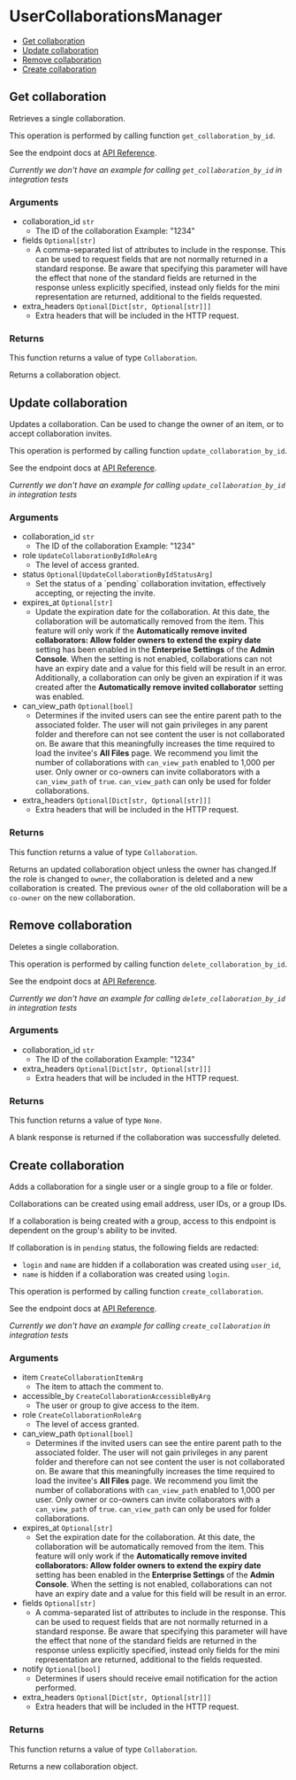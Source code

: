 # UserCollaborationsManager


- [Get collaboration](#get-collaboration)
- [Update collaboration](#update-collaboration)
- [Remove collaboration](#remove-collaboration)
- [Create collaboration](#create-collaboration)

## Get collaboration

Retrieves a single collaboration.

This operation is performed by calling function `get_collaboration_by_id`.

See the endpoint docs at
[API Reference](https://developer.box.com/reference/get-collaborations-id/).

*Currently we don't have an example for calling `get_collaboration_by_id` in integration tests*

### Arguments

- collaboration_id `str`
  - The ID of the collaboration Example: "1234"
- fields `Optional[str]`
  - A comma-separated list of attributes to include in the response. This can be used to request fields that are not normally returned in a standard response.  Be aware that specifying this parameter will have the effect that none of the standard fields are returned in the response unless explicitly specified, instead only fields for the mini representation are returned, additional to the fields requested.
- extra_headers `Optional[Dict[str, Optional[str]]]`
  - Extra headers that will be included in the HTTP request.


### Returns

This function returns a value of type `Collaboration`.

Returns a collaboration object.


## Update collaboration

Updates a collaboration.
Can be used to change the owner of an item, or to
accept collaboration invites.

This operation is performed by calling function `update_collaboration_by_id`.

See the endpoint docs at
[API Reference](https://developer.box.com/reference/put-collaborations-id/).

*Currently we don't have an example for calling `update_collaboration_by_id` in integration tests*

### Arguments

- collaboration_id `str`
  - The ID of the collaboration Example: "1234"
- role `UpdateCollaborationByIdRoleArg`
  - The level of access granted.
- status `Optional[UpdateCollaborationByIdStatusArg]`
  - <!--alex ignore reject--> Set the status of a `pending` collaboration invitation, effectively accepting, or rejecting the invite.
- expires_at `Optional[str]`
  - Update the expiration date for the collaboration. At this date, the collaboration will be automatically removed from the item.  This feature will only work if the **Automatically remove invited collaborators: Allow folder owners to extend the expiry date** setting has been enabled in the **Enterprise Settings** of the **Admin Console**. When the setting is not enabled, collaborations can not have an expiry date and a value for this field will be result in an error.  Additionally, a collaboration can only be given an expiration if it was created after the **Automatically remove invited collaborator** setting was enabled.
- can_view_path `Optional[bool]`
  - Determines if the invited users can see the entire parent path to the associated folder. The user will not gain privileges in any parent folder and therefore can not see content the user is not collaborated on.  Be aware that this meaningfully increases the time required to load the invitee's **All Files** page. We recommend you limit the number of collaborations with `can_view_path` enabled to 1,000 per user.  Only owner or co-owners can invite collaborators with a `can_view_path` of `true`.  `can_view_path` can only be used for folder collaborations.
- extra_headers `Optional[Dict[str, Optional[str]]]`
  - Extra headers that will be included in the HTTP request.


### Returns

This function returns a value of type `Collaboration`.

Returns an updated collaboration object unless the owner has changed.If the role is changed to `owner`, the collaboration is deleted
and a new collaboration is created. The previous `owner` of
the old collaboration will be a `co-owner` on the new collaboration.


## Remove collaboration

Deletes a single collaboration.

This operation is performed by calling function `delete_collaboration_by_id`.

See the endpoint docs at
[API Reference](https://developer.box.com/reference/delete-collaborations-id/).

*Currently we don't have an example for calling `delete_collaboration_by_id` in integration tests*

### Arguments

- collaboration_id `str`
  - The ID of the collaboration Example: "1234"
- extra_headers `Optional[Dict[str, Optional[str]]]`
  - Extra headers that will be included in the HTTP request.


### Returns

This function returns a value of type `None`.

A blank response is returned if the collaboration was
successfully deleted.


## Create collaboration

Adds a collaboration for a single user or a single group to a file
or folder.

Collaborations can be created using email address, user IDs, or a
group IDs.

If a collaboration is being created with a group, access to
this endpoint is dependent on the group's ability to be invited.

If collaboration is in `pending` status, the following fields
are redacted:
- `login` and `name` are hidden if a collaboration was created
using `user_id`,
-  `name` is hidden if a collaboration was created using `login`.

This operation is performed by calling function `create_collaboration`.

See the endpoint docs at
[API Reference](https://developer.box.com/reference/post-collaborations/).

*Currently we don't have an example for calling `create_collaboration` in integration tests*

### Arguments

- item `CreateCollaborationItemArg`
  - The item to attach the comment to.
- accessible_by `CreateCollaborationAccessibleByArg`
  - The user or group to give access to the item.
- role `CreateCollaborationRoleArg`
  - The level of access granted.
- can_view_path `Optional[bool]`
  - Determines if the invited users can see the entire parent path to the associated folder. The user will not gain privileges in any parent folder and therefore can not see content the user is not collaborated on.  Be aware that this meaningfully increases the time required to load the invitee's **All Files** page. We recommend you limit the number of collaborations with `can_view_path` enabled to 1,000 per user.  Only owner or co-owners can invite collaborators with a `can_view_path` of `true`.  `can_view_path` can only be used for folder collaborations.
- expires_at `Optional[str]`
  - Set the expiration date for the collaboration. At this date, the collaboration will be automatically removed from the item.  This feature will only work if the **Automatically remove invited collaborators: Allow folder owners to extend the expiry date** setting has been enabled in the **Enterprise Settings** of the **Admin Console**. When the setting is not enabled, collaborations can not have an expiry date and a value for this field will be result in an error.
- fields `Optional[str]`
  - A comma-separated list of attributes to include in the response. This can be used to request fields that are not normally returned in a standard response.  Be aware that specifying this parameter will have the effect that none of the standard fields are returned in the response unless explicitly specified, instead only fields for the mini representation are returned, additional to the fields requested.
- notify `Optional[bool]`
  - Determines if users should receive email notification for the action performed.
- extra_headers `Optional[Dict[str, Optional[str]]]`
  - Extra headers that will be included in the HTTP request.


### Returns

This function returns a value of type `Collaboration`.

Returns a new collaboration object.


